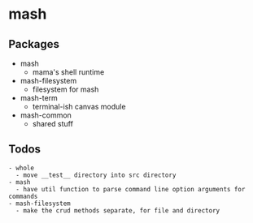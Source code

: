 # mash

## Packages

- mash
  - mama's shell runtime
- mash-filesystem
  - filesystem for mash
- mash-term
  - terminal-ish canvas module
- mash-common
  - shared stuff

## Todos

```
- whole
  - move __test__ directory into src directory
- mash
  - have util function to parse command line option arguments for commands
- mash-filesystem
  - make the crud methods separate, for file and directory
```
